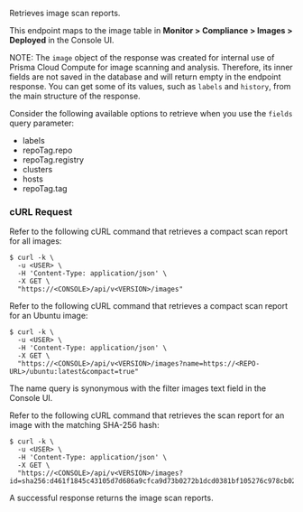 Retrieves image scan reports.

This endpoint maps to the image table in **Monitor > Compliance > Images > Deployed** in the Console UI.

NOTE: The `image` object of the response was created for internal use of Prisma Cloud Compute for image scanning and analysis. Therefore, its inner fields are not saved in the database and will return empty in the endpoint response. You can get some of its values, such as `labels` and `history`, from the main structure of the response.

Consider the following available options to retrieve when you use the `fields` query parameter:
- labels
- repoTag.repo
- repoTag.registry
- clusters
- hosts
- repoTag.tag

### cURL Request

Refer to the following cURL command that retrieves a compact scan report for all images:

```
$ curl -k \
  -u <USER> \
  -H 'Content-Type: application/json' \
  -X GET \
  "https://<CONSOLE>/api/v<VERSION>/images"
```

Refer to the following cURL command that retrieves a compact scan report for an Ubuntu image:

```
$ curl -k \
  -u <USER> \
  -H 'Content-Type: application/json' \
  -X GET \
  "https://<CONSOLE>/api/v<VERSION>/images?name=https://<REPO-URL>/ubuntu:latest&compact=true"
```
The name query is synonymous with the filter images text field in the Console UI.

Refer to the following cURL command that retrieves the scan report for an image with the matching SHA-256 hash:

```
$ curl -k \
  -u <USER> \
  -H 'Content-Type: application/json' \
  -X GET \
  "https://<CONSOLE>/api/v<VERSION>/images?id=sha256:d461f1845c43105d7d686a9cfca9d73b0272b1dcd0381bf105276c978cb02832"
```

A successful response returns the image scan reports.
